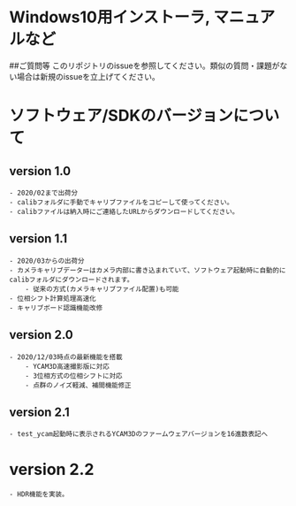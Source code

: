 # Windows10用インストーラ, マニュアルなど
##ご質問等
このリポジトリのissueを参照してください。類似の質問・課題がない場合は新規のissueを立上げてください。

# ソフトウェア/SDKのバージョンについて
## version 1.0 
	- 2020/02まで出荷分
	- calibフォルダに手動でキャリブファイルをコピーして使ってください。
	- calibファイルは納入時にご連絡したURLからダウンロードしてください。

## version 1.1
	- 2020/03からの出荷分
	- カメラキャリブデーターはカメラ内部に書き込まれていて、ソフトウェア起動時に自動的にcalibフォルダにダウンロードされます。
		- 従来の方式(カメラキャリブファイル配置)も可能
	- 位相シフト計算処理高速化
	- キャリブボード認識機能改修

## version 2.0
	- 2020/12/03時点の最新機能を搭載
	    - YCAM3D高速撮影版に対応
	    - 3位相方式の位相シフトに対応
	    - 点群のノイズ軽減、補間機能修正

## version 2.1
	- test_ycam起動時に表示されるYCAM3Dのファームウェアバージョンを16進数表記へ

# version 2.2
	- HDR機能を実装。